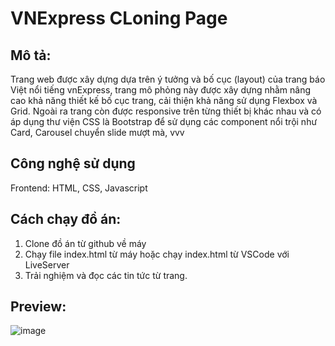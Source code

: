 # VNExpress CLoning Page

## Mô tả:

Trang web được xây dựng dựa trên ý tưởng và bố cục (layout) của trang báo Việt nổi tiếng vnExpress, trang mô phỏng này được xây dựng nhằm nâng cao khả năng thiết kế bố
cục trang, cải thiện khả năng sử dụng Flexbox và Grid. Ngoài ra trang còn được responsive trên từng thiết bị khác nhau và có áp dụng thư viện CSS là Bootstrap để sử dụng
các component nổi trội như Card, Carousel chuyển slide mượt mà, vvv

## Công nghệ sử dụng

Frontend: HTML, CSS, Javascript

## Cách chạy đồ án:

1. Clone đồ án từ github về máy
2. Chạy file index.html từ máy hoặc chạy index.html từ VSCode với LiveServer
3. Trải nghiệm và đọc các tin tức từ trang.

## Preview:

![image](https://user-images.githubusercontent.com/71802115/181680954-8cbf19c9-b5dd-4723-82bb-eb52fde95b9c.png)
